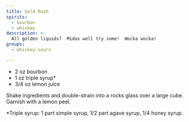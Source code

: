 ```yaml
---
title: Gold Rush
spirits:
  - bourbon
  - whiskey
description: >-
  All golden liquids?  Midas well try some!  Wocka wocka!
groups:
  - whiskey-sours

---
```


- 2 oz bourbon
- 1 oz triple syrup*
- 3/4 oz lemon juice

Shake ingredients and double-strain into a rocks glass over a large cube.  Garnish with a lemon peel.

*Triple syrup: 1 part simple syrup, 1/2 part agave syrup, 1/4 honey syrup.
